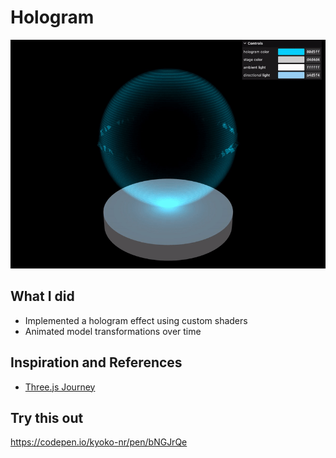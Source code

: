 # Hologram

![image](../docs/hologram.gif)

## What I did

- Implemented a hologram effect using custom shaders
- Animated model transformations over time

## Inspiration and References

- [Three.js Journey](https://threejs-journey.com/)

## Try this out

https://codepen.io/kyoko-nr/pen/bNGJrQe
